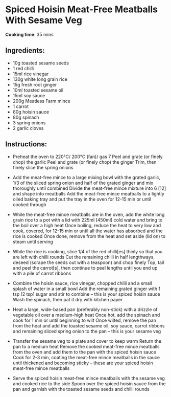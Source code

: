 # Spiced Hoisin Meat-Free Meatballs With Sesame Veg

**Cooking time**: 35 mins

## Ingredients:

- 10g toasted sesame seeds
- 1 red chilli
- 15ml rice vinegar
- 130g white long grain rice
- 15g fresh root ginger
- 10ml toasted sesame oil
- 15ml soy sauce
- 200g Meatless Farm mince
- 1 carrot
- 80g hoisin sauce
- 80g spinach
- 3 spring onions
- 2 garlic cloves

## Instructions:

- Preheat the oven to 220°C/ 200°C (fan)/ gas 7
  Peel and grate (or finely chop) the garlic
  Peel and grate (or finely chop) the ginger
  Trim, then finely slice the spring onions

- Add the meat-free mince to a large mixing bowl with the grated garlic, 1/3 of the sliced spring onion and half of the grated ginger and mix thoroughly until combined
  Divide the meat-free mince mixture into 6 [12] and shape into meatballs
  Add the meat-free mince meatballs to a lightly oiled baking tray and put the tray in the oven for 12-15 min or until cooked through

- While the meat-free mince meatballs are in the oven, add the white long grain rice to a pot with a lid with 225ml [450ml] cold water and bring to the boil over a high heat
  Once boiling, reduce the heat to very low and cook, covered, for 12-15 min or until all the water has absorbed and the rice is cooked
  Once done, remove from the heat and set aside (lid on) to steam until serving

- While the rice is cooking, slice 1/4 of the red chilli[es] thinly so that you are left with chilli rounds
  Cut the remaining chilli in half lengthways, deseed (scrape the seeds out with a teaspoon) and chop finely
  Top, tail and peel the carrot[s], then continue to peel lengths until you end up with a pile of carrot ribbons

- Combine the hoisin sauce, rice vinegar, chopped chilli and a small splash of water in a small bowl
  Add the remaining grated ginger with 1 tsp [2 tsp] sugar and stir to combine – this is your spiced hoisin sauce
  Wash the spinach, then pat it dry with kitchen paper

- Heat a large, wide-based pan (preferably non-stick) with a drizzle of vegetable oil over a medium-high heat
  Once hot, add the spinach and cook for 1 min or until beginning to wilt
  Once wilted, remove the pan from the heat and add the toasted sesame oil, soy sauce, carrot ribbons and remaining sliced spring onion to the pan – this is your sesame veg

- Transfer the sesame veg to a plate and cover to keep warm
  Return the pan to a medium heat
  Remove the cooked meat-free mince meatballs from the oven and add them to the pan with the spiced hoisin sauce
  Cook for 2-3 min, coating the meat-free mince meatballs in the sauce until thickened and becoming sticky – these are your spiced hoisin meat-free mince meatballs

- Serve the spiced hoisin meat-free mince meatballs with the sesame veg and cooked rice to the side
  Spoon over the spiced hoisin sauce from the pan and garnish with the toasted sesame seeds and chilli rounds
